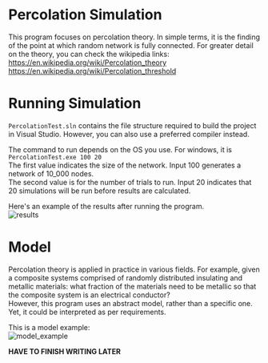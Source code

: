 # Percolation Simulation
This program focuses on percolation theory. In simple terms, it is the finding of the point at which random network is fully connected. For greater detail on the theory, you can check the wikipedia links:   
https://en.wikipedia.org/wiki/Percolation_theory   
https://en.wikipedia.org/wiki/Percolation_threshold

# Running Simulation
`PercolationTest.sln` contains the file structure required to build the project in Visual Studio.
However, you can also use a preferred compiler instead.    

The command to run depends on the OS you use. For windows, it is `PercolationTest.exe 100 20`      
The first value indicates the size of the network. Input 100 generates a network of 10_000 nodes.     
The second value is for the number of trials to run. Input 20 indicates that 20 simulations will be run before results are calculated.

Here's an example of the results after running the program.     
![results](https://user-images.githubusercontent.com/80176765/162077623-489326d4-eca6-439a-b856-43e500425306.png)


# Model
Percolation theory is applied in practice in various fields. For example, given a composite systems comprised of randomly distributed insulating and metallic materials: what fraction of the materials need to be metallic so that the composite system is an electrical conductor?     
However, this program uses an abstract model, rather than a specific one. Yet, it could be interpreted as per requirements. 

This is a model example:            
![model_example](https://user-images.githubusercontent.com/80176765/162069098-bc008034-6593-42b2-ab51-980faa4dc1a2.png)


**HAVE TO FINISH WRITING LATER**

